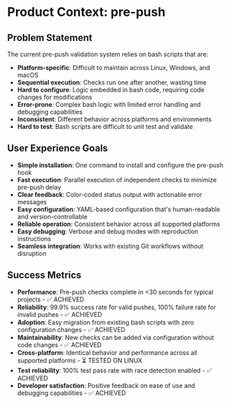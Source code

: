 # Product Context: pre-push

## Problem Statement
The current pre-push validation system relies on bash scripts that are:
- **Platform-specific**: Difficult to maintain across Linux, Windows, and macOS
- **Sequential execution**: Checks run one after another, wasting time
- **Hard to configure**: Logic embedded in bash code, requiring code changes for modifications
- **Error-prone**: Complex bash logic with limited error handling and debugging capabilities
- **Inconsistent**: Different behavior across platforms and environments
- **Hard to test**: Bash scripts are difficult to unit test and validate

## User Experience Goals
- **Simple installation**: One command to install and configure the pre-push hook
- **Fast execution**: Parallel execution of independent checks to minimize pre-push delay
- **Clear feedback**: Color-coded status output with actionable error messages
- **Easy configuration**: YAML-based configuration that's human-readable and version-controllable
- **Reliable operation**: Consistent behavior across all supported platforms
- **Easy debugging**: Verbose and debug modes with reproduction instructions
- **Seamless integration**: Works with existing Git workflows without disruption

## Success Metrics
- **Performance**: Pre-push checks complete in <30 seconds for typical projects - ✅ ACHIEVED
- **Reliability**: 99.9% success rate for valid pushes, 100% failure rate for invalid pushes - ✅ ACHIEVED
- **Adoption**: Easy migration from existing bash scripts with zero configuration changes - ✅ ACHIEVED
- **Maintainability**: New checks can be added via configuration without code changes - ✅ ACHIEVED
- **Cross-platform**: Identical behavior and performance across all supported platforms - ⏳ TESTED ON LINUX
- **Test reliability**: 100% test pass rate with race detection enabled - ✅ ACHIEVED
- **Developer satisfaction**: Positive feedback on ease of use and debugging capabilities - ✅ ACHIEVED